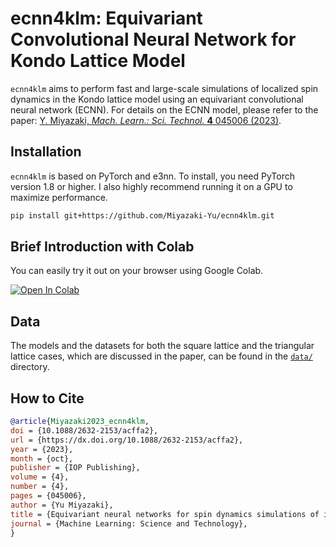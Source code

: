 # ecnn4klm: Equivariant Convolutional Neural Network for Kondo Lattice Model

`ecnn4klm` aims to perform fast and large-scale simulations of localized spin dynamics in the Kondo lattice model using an equivariant convolutional neural network (ECNN). For details on the ECNN model, please refer to the paper: <a href="https://dx.doi.org/10.1088/2632-2153/acffa2" target="_blank">Y. Miyazaki, <i>Mach. Learn.: Sci. Technol.</i> <b>4</b> 045006 (2023)</a>.

## Installation

`ecnn4klm` is based on PyTorch and e3nn. To install, you need PyTorch version 1.8 or higher. I also highly recommend running it on a GPU to maximize performance.

```bash
pip install git+https://github.com/Miyazaki-Yu/ecnn4klm.git
```

## Brief Introduction with Colab

You can easily try it out on your browser using Google Colab.

<!-- <a href="http://colab.research.google.com/github/Miyazaki-Yu/blob/master/notebook/ecnn_test.ipynb" target="_blank">
    <img src="https://colab.research.google.com/assets/colab-badge.svg"/>
</a> -->
[![Open In Colab](https://colab.research.google.com/assets/colab-badge.svg)](http://colab.research.google.com/github/Miyazaki-Yu/ecnn4klm/blob/master/notebook/ecnn_test.ipynb)

## Data

The models and the datasets for both the square lattice and the triangular lattice cases, which are discussed in the paper, can be found in the [`data/`](https://github.com/Miyazaki-Yu/ecnn4klm/tree/main/data) directory.

## How to Cite

```bibtex
@article{Miyazaki2023_ecnn4klm,
doi = {10.1088/2632-2153/acffa2},
url = {https://dx.doi.org/10.1088/2632-2153/acffa2},
year = {2023},
month = {oct},
publisher = {IOP Publishing},
volume = {4},
number = {4},
pages = {045006},
author = {Yu Miyazaki},
title = {Equivariant neural networks for spin dynamics simulations of itinerant magnets},
journal = {Machine Learning: Science and Technology},
}
```
